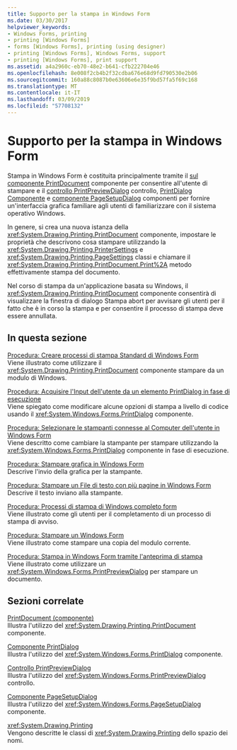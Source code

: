 ```yaml
---
title: Supporto per la stampa in Windows Form
ms.date: 03/30/2017
helpviewer_keywords:
- Windows Forms, printing
- printing [Windows Forms]
- forms [Windows Forms], printing (using designer)
- printing [Windows Forms], Windows Forms, support
- printing [Windows Forms], print support
ms.assetid: a4a2960c-eb70-48e2-b641-cfb222704e46
ms.openlocfilehash: 8e008f2cb4b2f32cdba676e68d9fd790530e2b06
ms.sourcegitcommit: 160a88c8087b0e63606e6e35f9bd57fa5f69c168
ms.translationtype: MT
ms.contentlocale: it-IT
ms.lasthandoff: 03/09/2019
ms.locfileid: "57708132"
---
```

# <a name="windows-forms-print-support"></a>Supporto per la stampa in Windows Form
Stampa in Windows Form è costituita principalmente tramite il [sul componente PrintDocument](../controls/printdocument-component-windows-forms.md) componente per consentire all'utente di stampare e il [controllo PrintPreviewDialog](../controls/printpreviewdialog-control-windows-forms.md) controllo, [PrintDialog Componente](../controls/printdialog-component-windows-forms.md) e [componente PageSetupDialog](../controls/pagesetupdialog-component-windows-forms.md) componenti per fornire un'interfaccia grafica familiare agli utenti di familiarizzare con il sistema operativo Windows.  
  
 In genere, si crea una nuova istanza della <xref:System.Drawing.Printing.PrintDocument> componente, impostare le proprietà che descrivono cosa stampare utilizzando la <xref:System.Drawing.Printing.PrinterSettings> e <xref:System.Drawing.Printing.PageSettings> classi e chiamare il <xref:System.Drawing.Printing.PrintDocument.Print%2A> metodo effettivamente stampa del documento.  
  
 Nel corso di stampa da un'applicazione basata su Windows, il <xref:System.Drawing.Printing.PrintDocument> componente consentirà di visualizzare la finestra di dialogo Stampa abort per avvisare gli utenti per il fatto che è in corso la stampa e per consentire il processo di stampa deve essere annullata.  
  
## <a name="in-this-section"></a>In questa sezione  
 [Procedura: Creare processi di stampa Standard di Windows Form](how-to-create-standard-windows-forms-print-jobs.md)  
 Viene illustrato come utilizzare il <xref:System.Drawing.Printing.PrintDocument> componente stampare da un modulo di Windows.  
  
 [Procedura: Acquisire l'Input dell'utente da un elemento PrintDialog in fase di esecuzione](how-to-capture-user-input-from-a-printdialog-at-run-time.md)  
 Viene spiegato come modificare alcune opzioni di stampa a livello di codice usando il <xref:System.Windows.Forms.PrintDialog> componente.  
  
 [Procedura: Selezionare le stampanti connesse al Computer dell'utente in Windows Form](how-to-choose-the-printers-attached-to-user-computer-in-windows-forms.md)  
 Viene descritto come cambiare la stampante per stampare utilizzando la <xref:System.Windows.Forms.PrintDialog> componente in fase di esecuzione.  
  
 [Procedura: Stampare grafica in Windows Form](how-to-print-graphics-in-windows-forms.md)  
 Descrive l'invio della grafica per la stampante.  
  
 [Procedura: Stampare un File di testo con più pagine in Windows Form](how-to-print-a-multi-page-text-file-in-windows-forms.md)  
 Descrive il testo inviano alla stampante.  
  
 [Procedura: Processi di stampa di Windows completo form](how-to-complete-windows-forms-print-jobs.md)  
 Viene illustrato come gli utenti per il completamento di un processo di stampa di avviso.  
  
 [Procedura: Stampare un Windows Form](how-to-print-a-windows-form.md)  
 Viene illustrato come stampare una copia del modulo corrente.  
  
 [Procedura: Stampa in Windows Form tramite l'anteprima di stampa](how-to-print-in-windows-forms-using-print-preview.md)  
 Viene illustrato come utilizzare un <xref:System.Windows.Forms.PrintPreviewDialog> per stampare un documento.  
  
## <a name="related-sections"></a>Sezioni correlate  
 [PrintDocument (componente)](../controls/printdocument-component-windows-forms.md)  
 Illustra l'utilizzo del <xref:System.Drawing.Printing.PrintDocument> componente.  
  
 [Componente PrintDialog](../controls/printdialog-component-windows-forms.md)  
 Illustra l'utilizzo del <xref:System.Windows.Forms.PrintDialog> componente.  
  
 [Controllo PrintPreviewDialog](../controls/printpreviewdialog-control-windows-forms.md)  
 Illustra l'utilizzo del <xref:System.Windows.Forms.PrintPreviewDialog> controllo.  
  
 [Componente PageSetupDialog](../controls/pagesetupdialog-component-windows-forms.md)  
 Illustra l'utilizzo del <xref:System.Windows.Forms.PageSetupDialog> componente.  
  
 <xref:System.Drawing.Printing>  
 Vengono descritte le classi di <xref:System.Drawing.Printing> dello spazio dei nomi.
